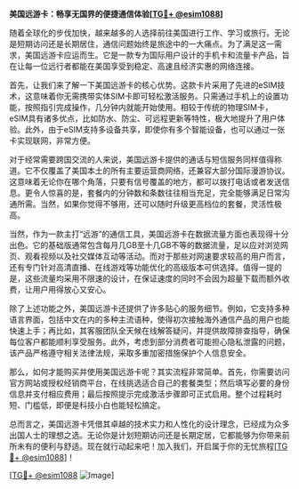 **美国远游卡：畅享无国界的便捷通信体验[[TG💪+ @esim1088](https://t.me/s/esim1088)]**

随着全球化的步伐加快，越来越多的人选择前往美国进行工作、学习或旅行。无论是短期访问还是长期居住，通信问题始终是旅途中的一大痛点。为了满足这一需求，美国远游卡应运而生。它是一款专为国际用户设计的手机卡和流量卡产品，旨在让每一位远行者都能在美国享受到稳定、高速且经济实惠的网络连接。

首先，让我们来了解一下美国远游卡的核心优势。这款卡片采用了先进的eSIM技术，这意味着你无需携带实体SIM卡即可轻松激活服务。只需通过手机上的设置功能，按照指引完成操作，几分钟内就能开始使用。相较于传统的物理SIM卡，eSIM具有诸多优点，比如防水、防尘、可远程更新等特性，极大地提升了用户体验。此外，由于eSIM支持多设备共享，即使你有多个智能设备，也可以通过一张卡实现联网，非常方便。

对于经常需要跨国交流的人来说，美国远游卡提供的通话与短信服务同样值得称道。它不仅覆盖了美国本土的所有主要运营商网络，还兼容大部分国际漫游协议。这意味着无论你在哪个角落，只要有信号覆盖的地方，都可以拨打电话或者发送信息。更令人惊喜的是，套餐内的分钟数和条数往往相当充足，完全能够满足日常沟通所需。当然，如果你觉得不够用，还可以随时升级更高档位的套餐，灵活性极高。

当然，作为一款主打“远游”的通信工具，美国远游卡在数据流量方面也表现得十分出色。它的基础版通常包含每月几GB至十几GB不等的数据流量，足以应对浏览网页、观看视频以及社交媒体互动等活动。而对于那些对网速要求较高的用户而言，还有专门针对高清直播、在线游戏等功能优化的高级版本可供选择。值得一提的是，这些流量均采用不限速的设计，在保证速度的同时不会因为超量下载而额外收费，让用户用得放心又安心。

除了上述功能之外，美国远游卡还提供了许多贴心的服务细节。例如，它支持多种语言界面，包括中文在内的多种主流语种，使得初次接触海外通信产品的用户也能快速上手；再比如，其客服团队全天候在线解答疑问，并提供故障排查指导，确保每位客户都能顺利享受服务。此外，考虑到部分消费者可能担心隐私泄露的问题，该产品严格遵守相关法律法规，采取多重加密措施保护个人信息安全。

那么，如何才能购买并使用美国远游卡呢？其实流程非常简单。首先，你需要访问官方网站或授权经销商平台，在线挑选适合自己的套餐类型；然后填写必要的身份信息并支付相应费用；最后按照提示完成激活步骤即可正式启用。整个过程耗时短、门槛低，即便是科技小白也能轻松搞定。

总而言之，美国远游卡凭借其卓越的技术实力和人性化的设计理念，已经成为众多出国人士的理想之选。无论你是计划短期访问还是长期定居，它都能够为你带来前所未有的便利与舒适。现在就行动起来吧！加入我们，开启属于你的无忧旅程[[TG💪+ @esim1088](https://t.me/s/esim1088)]！

[[TG💪+ @esim1088](https://t.me/s/esim1088) ![Image](https://i.postimg.cc/4NQfJmqS/Snipaste-2025-05-13-00-14-12.png)]